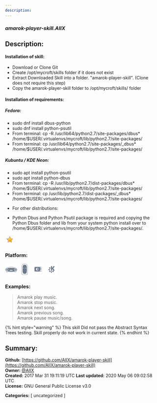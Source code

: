```yaml
---
description: 
---
```


### _amarok-player-skill.AIIX_  
## Description:  
#### Installation of skill:
* Download or Clone Git
* Create /opt/mycroft/skills folder if it does not exist
* Extract Downloaded Skill into a folder. "amarok-player-skill". (Clone does not require this step)
* Copy the amarok-player-skill folder to /opt/mycroft/skills/ folder

#### Installation of requirements:
##### Fedora:
- sudo dnf install dbus-python
- sudo dnf install python-psutil
- From terminal: cp -R /usr/lib64/python2.7/site-packages/dbus* /home/$USER/.virtualenvs/mycroft/lib/python2.7/site-packages/
- From terminal: cp /usr/lib64/python2.7/site-packages/_dbus* /home/$USER/.virtualenvs/mycroft/lib/python2.7/site-packages/

##### Kubuntu / KDE Neon:
- sudo apt install python-psutil
- sudo apt install python-dbus
- From terminal: cp -R /usr/lib/python2.7/dist-packages/dbus* /home/$USER/.virtualenvs/mycroft/lib/python2.7/site-packages/
- From terminal: cp /usr/lib/python2.7/dist-packages/_dbus* /home/$USER/.virtualenvs/mycroft/lib/python2.7/site-packages/

* For other distributions:
- Python Dbus and Python Psutil package is required and copying the Python Dbus folder and lib from your system python install over to /home/$USER/.virtualenvs/mycroft/lib/python2.7/site-packages/.  
  
![](../.gitbook/assets/star.png)  
  
### Platform:  
 ![Mark I](../.gitbook/assets/mark-1-icon.png)  ![Mark II](../.gitbook/assets/mark-2-icon.png)  ![Picroft](../.gitbook/assets/picroft-icon.png)  ![plasmoid](../.gitbook/assets/kde.png)   
### Examples:  
> Amarok play music.  
> Amarok stop music.  
> Amarok next song.  
> Amarok previous song.  
> Amarok pause music/song.  
  
{% hint style="warning" %}
This skill Did not pass the Abstract Syntax Trees testing. Skill properly do not work in current state.
{% endhint %}
  
## Summary:  
**Github:** [https://github.com/AIIX/amarok-player-skill](https://github.com/AIIX/amarok-player-skill)  
**Owner:** [@AIIX](https://github.com/AIIX)  
**Created:** 2017 Mar 31 19:11:19 UTC  **Last updated:** 2020 May 06 09:02:58 UTC  
**License:** GNU General Public License v3.0  
  
**Categories:** [ uncategorized ]   
